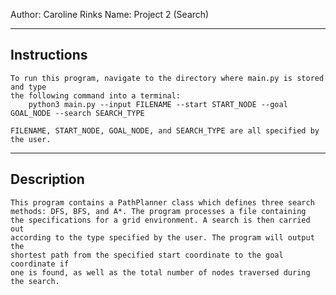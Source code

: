Author: Caroline Rinks
Name: Project 2 (Search)

------------
Instructions
------------
    To run this program, navigate to the directory where main.py is stored and type 
    the following command into a terminal:
        python3 main.py --input FILENAME --start START_NODE --goal GOAL_NODE --search SEARCH_TYPE
    
    FILENAME, START_NODE, GOAL_NODE, and SEARCH_TYPE are all specified by the user.

-----------
Description
-----------
    This program contains a PathPlanner class which defines three search
    methods: DFS, BFS, and A*. The program processes a file containing 
    the specifications for a grid environment. A search is then carried out 
    according to the type specified by the user. The program will output the 
    shortest path from the specified start coordinate to the goal coordinate if 
    one is found, as well as the total number of nodes traversed during the search.

